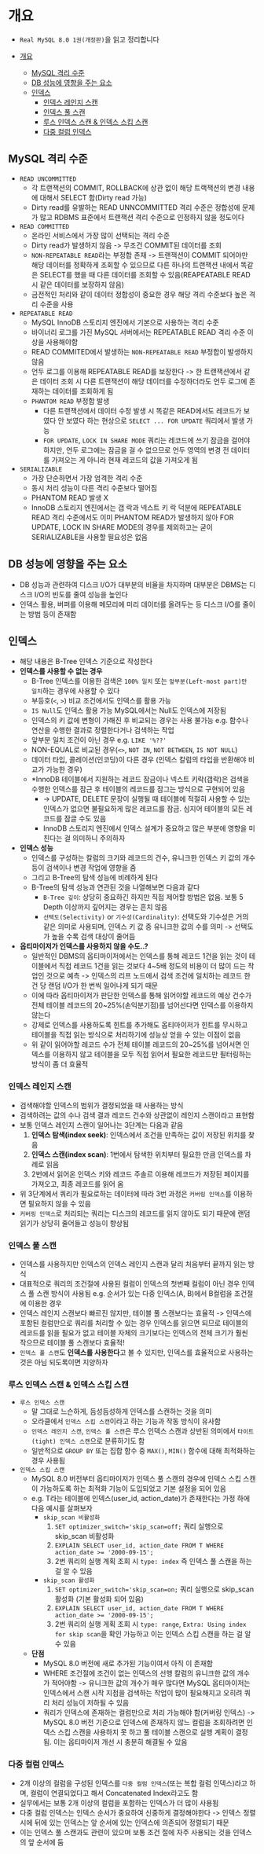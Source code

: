 # 개요

- `Real MySQL 8.0 1권(개정판)`을 읽고 정리합니다

- [개요](#개요)
  - [MySQL 격리 수준](#mysql-격리-수준)
  - [DB 성능에 영향을 주는 요소](#db-성능에-영향을-주는-요소)
  - [인덱스](#인덱스)
    - [인덱스 레인지 스캔](#인덱스-레인지-스캔)
    - [인덱스 풀 스캔](#인덱스-풀-스캔)
    - [루스 인덱스 스캔 & 인덱스 스킵 스캔](#루스-인덱스-스캔--인덱스-스킵-스캔)
    - [다중 컬럼 인덱스](#다중-컬럼-인덱스)

## MySQL 격리 수준

- `READ UNCOMMITTED`
  - 각 트랜잭션의 COMMIT, ROLLBACK에 상관 없이 해당 트랙잭션의 변경 내용에 대해서 SELECT 함(Dirty read 가능)
  - Dirty read를 유발하는 READ UNNCOMMITTED 격리 수준은 정합성에 문제가 많고 RDBMS 표준에서 트랜잭션 격리 수준으로 인정하지 않을 정도이다
- `READ COMMITTED`
  - 온라인 서비스에서 가장 많이 선택되는 격리 수준
  - Dirty read가 발생하지 않음 -> 무조건 COMMIT된 데이터를 조회
  - `NON-REPEATABLE READ`라는 부정합 존재 -> 트랜잭션이 COMMIT 되어야만 해당 데이터를 정확하게 조회할 수 있으므로 다른 하나의 트랜잭션 내에서 똑같은 SELECT를 했을 때 다른 데이터를 조회할 수 있음(REAPEATABLE READ 시 같은 데이터를 보장하지 않음)
  - 금전적인 처리와 같이 데이터 정합성이 중요한 경우 해당 격리 수준보다 높은 격리 수준을 사용
- `REPEATABLE READ`
  - MySQL InnoDB 스토리지 엔진에서 기본으로 사용하는 격리 수준
  - 바이너리 로그를 가진 MySQL 서버에서는 REPEATABLE READ 격리 수준 이상을 사용해야함
  - READ COMMITED에서 발생하는 `NON-REPEATABLE READ` 부정합이 발생하지 않음
  - 언두 로그를 이용해 REPEATABLE READ를 보장한다 -> 한 트랜잭션에서 같은 데이터 조회 시 다른 트랜잭션이 해당 데이터를 수정하더라도 언두 로그에 존재하는 데이터를 조회하게 됨
  - `PHANTOM READ` 부정합 발생
    - 다른 트랜잭션에서 데이터 수정 발생 시 똑같은 READ에서도 레코드가 보였다 안 보였다 하는 현상으로 `SELECT ... FOR UPDATE` 쿼리에서 발생 가능
    - `FOR UPDATE`, `LOCK IN SHARE MODE` 쿼리는 레코드에 쓰기 잠금을 걸어야하지만, 언두 로그에는 잠금을 걸 수 없으므로 언두 영역의 변경 전 데이터를 가져오는 게 아니라 현재 레코드의 값을 가져오게 됨
- `SERIALIZABLE`
  - 가장 단순하면서 가장 엄격한 격리 수준
  - 동시 처리 성능이 다른 격리 수준보다 떨어짐
  - PHANTOM READ 발생 X
  - InnoDB 스토리지 엔진에서는 갭 락과 넥스트 키 락 덕분에 REPEATABLE READ 격리 수준에서도 이미 PHANTOM READ가 발생하지 않아 FOR UPDATE, LOCK IN SHARE MODE의 경우를 제외하고는 굳이 SERIALIZABLE을 사용할 필요성은 없음

## DB 성능에 영향을 주는 요소

- DB 성능과 관련하여 디스크 I/O가 대부분의 비율을 차지하며 대부분은 DBMS는 디스크 I/O의 빈도를 줄여 성능을 높인다
- 인덱스 활용, 버퍼를 이용해 메모리에 미리 데이터를 올려두는 등 디스크 I/O를 줄이는 방법 등이 존재함

## 인덱스

- 해당 내용은 B-Tree 인덱스 기준으로 작성한다
- **인덱스를 사용할 수 없는 경우**
  - B-Tree 인덱스를 이용한 검색은 `100% 일치` 또는 `앞부분(Left-most part)만 일치`하는 경우에 사용할 수 있다
  - 부등호(`<`, `>`) 비교 조건에서도 인덱스를 활용 가능
  - `IS Null`도 인덱스 활용 가능 MySQL에서는 Null도 인덱스에 저장됨
  - 인덱스의 키 값에 변형이 가해진 후 비교되는 경우는 사용 불가능 e.g. 함수나 연산을 수행한 결과로 정렬한다거나 검색하는 작업
  - 앞부분 일치 조건이 아닌 경우 e.g. `LIKE '%??'` 
  - NON-EQUAL로 비교된 경우(`<>`, `NOT IN`, `NOT BETWEEN`, `IS NOT NULL`)
  - 데이터 타입, 콜레이션(인코딩)이 다른 경우 (인덱스 칼럼의 타입을 반환해야 비교가 가능한 경우)
  - *InnoDB 테이블에서 지원하는 레코드 잠금이나 넥스트 키락(갭락)은 검색을 수행한 인덱스를 잠근 후 테이블의 레코드를 잠그는 방식으로 구현되어 있음
    - -> UPDATE, DELETE 문장이 실행될 때 테이블에 적절히 사용할 수 있는 인덱스가 없으면 불필요하게 많은 레코드를 잠금. 심지어 테이블의 모든 레코드를 잠글 수도 있음
    - InnoDB 스토리지 엔진에서 인덱스 설계가 중요하고 많은 부분에 영향을 미친다는 걸 의미하니 주의하자
- **인덱스 성능**
  - 인덱스를 구성하는 칼럼의 크기와 레코드의 건수, 유니크한 인덱스 키 값의 개수 등이 검색이나 변경 작업에 영향을 줌
  - 그리고 B-Tree의 탐색 성능에 비례하게 된다
  - B-Tree의 탐색 성능과 연관된 것을 나열해보면 다음과 같다
    - `B-Tree 깊이`: 상당히 중요하긴 하지만 직접 제어할 방법은 없음. 보통 5 Depth 이상까지 깊어지는 경우는 흔치 않음
    - `선택도(Selectivity)` or `기수성(Cardinality)`: 선택도와 기수성은 거의 같은 의미로 사용되며, 인덱스 키 값 중 유니크한 값의 수를 의미 -> 선택도가 높을 수록 검색 대상이 줄어듬
- **옵티마이저가 인덱스를 사용하지 않을 수도..?**
  - 일반적인 DBMS의 옵티마이저에서는 인덱스를 통해 레코드 1건을 읽는 것이 테이블에서 직접 레코드 1건을 읽는 것보다 4~5배 정도의 비용이 더 많이 드는 작업인 것으로 예측
  -> 인덱스의 리프 노드에서 검색 조건에 일치하는 레코드 한 건 당 랜덤 I/O가 한 번씩 일어나게 되기 때문
  - 이에 따라 옵티마이저가 판단한 인덱스를 통해 읽어야할 레코드의 예상 건수가 전체 테이블 레코드의 20~25%(손익분기점)를 넘어선다면 인덱스를 이용하지 않는다
  - 강제로 인덱스를 사용하도록 힌트를 추가해도 옵티마이저가 힌트를 무시하고 테이블을 직접 읽는 방식으로 처리하기에 성능상 얻을 수 있는 이점이 없음
  - 위 같이 읽어야할 레코드 수가 전체 테이블 레코드의 20~25%를 넘어서면 인덱스를 이용하지 않고 테이블을 모두 직접 읽어서 필요한 레코드만 필터링하는 방식이 좀 더 효율적

### 인덱스 레인지 스캔

- 검색해야할 인덱스의 범위가 결정되었을 때 사용하는 방식
- 검색하려는 값의 수나 검색 결과 레코드 건수와 상관없이 레인지 스캔이라고 표현함
- 보통 인덱스 레인지 스캔이 일어나는 3단계는 다음과 같음
  1. **인덱스 탐색(index seek)**: 인덱스에서 조건을 만족하는 값이 저장된 위치를 찾음
  2. **인덱스 스캔(index scan)**: 1번에서 탐색한 위치부터 필요한 만큼 인덱스를 차례로 읽음
  3. 2번에서 읽어온 인덱스 키와 레코드 주솔르 이용해 레코드가 저장된 페이지를 가져오고, 최종 레코드를 읽어 옴
- 위 3단계에서 쿼리가 필요로하는 데이터에 따라 3번 과정은 `커버링 인덱스`를 이용하면 필요하지 않을 수 있음
- `커버링 인덱스`로 처리되는 쿼리는 디스크의 레코드를 읽지 않아도 되기 때문에 랜덤 읽기가 상당히 줄어들고 성능이 향상됨
  
### 인덱스 풀 스캔

- 인덱스를 사용하지만 인덱스의 인덱스 레인지 스캔과 달리 처음부터 끝까지 읽는 방식
- 대표적으로 쿼리의 조건절에 사용된 컬럼이 인덱스의 첫번째 컬럼이 아닌 경우 인덱스 풀 스캔 방식이 사용됨 e.g. 순서가 있는 다중 인덱스(A, B)에서 B컬럼을 조건절에 이용한 경우
- 인덱스 레인지 스캔보다 빠르진 않지만, 테이블 풀 스캔보다는 효율적
  -> 인덱스에 포함된 컬럼만으로 쿼리를 처리할 수 있는 경우 인덱스를 읽으면 되므로 테이블의 레코드를 읽을 필요가 없고 테이블 자체의 크기보다는 인덱스의 전체 크기가 훨씬 작으므로 테이블 풀 스캔보다 효율적!
- `인덱스 풀 스캔`도 **인덱스를 사용한다**고 볼 수 있지만, 인덱스를 효율적으로 사용하는 것은 아님 되도록이면 지양하자

### 루스 인덱스 스캔 & 인덱스 스킵 스캔

- `루스 인덱스 스캔`
  - 말 그대로 느슨하게, 듬성듬성하게 인덱스를 스캔하는 것을 의미
  - 오라클에서 `인덱스 스킵 스캔`이라고 하는 기능과 작동 방식이 유사함
  - `인덱스 레인지 스캔`, `인덱스 풀 스캔`은 루스 인덱스 스캔과 상반된 의미에서 `타이트(tight) 인덱스 스캔`으로 분류하기도 함
  - 일반적으로 `GROUP BY` 또는 집합 함수 중 `MAX()`, `MIN()` 함수에 대해 최적화하는 경우 사용됨
- `인덱스 스킵 스캔`
  - MySQL 8.0 버전부터 옵티마이저가 인덱스 풀 스캔의 경우에 인덱스 스킵 스캔이 가능하도록 하는 최적화 기능이 도입되었고 기본 설정을 되어 있음
  - e.g. T라는 테이블에 인덱스(user_id, action_date)가 존재한다는 가정 하에 다음 예시를 살펴보자
    - `skip_scan 비활성화`
      1. `SET optimizer_switch='skip_scan=off;` 쿼리 실행으로 skip_scan 비활성화
      2. `EXPLAIN SELECT user_id, action_date FROM T WHERE action_date >= '2000-09-15';`
      3. 2번 쿼리의 실행 계획 조회 시 `type: index` 즉 인덱스 풀 스캔을 하는 걸 알 수 있음
    - `skip_scan 활성화`
      1. `SET optimizer_switch='skip_scan=on;` 쿼리 실행으로 skip_scan 활성화 (기본 활성화 되어 있음)
      2. `EXPLAIN SELECT user_id, action_date FROM T WHERE action_date >= '2000-09-15';`
      3. 2번 쿼리의 실행 게획 조회 시 `type: range`, `Extra: Using index for skip scan`을 확인 가능하고 이는 인덱스 스킵 스캔을 하는 걸 알 수 있음
  - **단점**
    - MySQL 8.0 버전에 새로 추가된 기능이여서 아직 이 존재함
    - WHERE 조건절에 조건이 없는 인덱스의 선행 칼럼의 유니크한 값의 개수가 적어야함
      -> 유니크한 값의 개수가 매우 많다면 MySQL 옵티마이저는 인덱스에서 스캔 시작 지점을 검색하는 작업이 많이 필요해지고 오히려 쿼리 처리 성능이 저하될 수 있음
    - 쿼리가 인덱스에 존재하는 컬럼만으로 처리 가능해야 함(커버링 인덱스)
      -> MySQL 8.0 버전 기준으로 인덱스에 존재하지 않느 컬럼을 조회하려면 인덱스 스킵 스캔을 사용하지 못 하고 풀 테이블 스캔으로 실행 계획이 결정됨. 이는 옵티마이저 개선 시 충분히 해결될 수 있음

### 다중 컬럼 인덱스

- 2개 이상의 컬럼을 구성된 인덱스를 `다중 컬럼 인덱스`(또는 복합 컬럼 인덱스)라고 하며, 컬럼이 연결되었다고 해서 Concatenated Index라고도 함
- 실무에서는 보통 2개 이상의 컬럼을 포함하는 인덱스가 더 많이 사용됨
- 다중 컬럼 인덱스는 인덱스 순서가 중요하여 신중하게 결정해야한다
-> 인덱스 정렬 시에 뒤에 있는 인덱스는 앞 순서에 있는 인덱스에 의존되어 정렬되기 때문
- 이는 인덱스 풀 스캔과도 관련이 있으며 보통 조건 절에 자주 사용되는 것을 인덱스의 앞 순서에 둠
